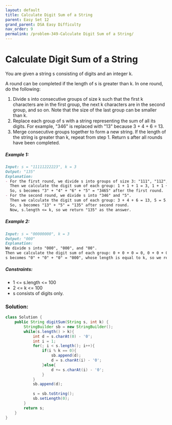 ```yaml
---
layout: default
title: Calculate Digit Sum of a String
parent: Easy Set 12
grand_parent: DSA Easy Difficulty
nav_order: 9
permalink: /problem-349-Calculate Digit Sum of a String/
---
```

# Calculate Digit Sum of a String
You are given a string s consisting of digits and an integer k.

A round can be completed if the length of s is greater than k. In one round, do the following:

1. Divide s into consecutive groups of size k such that the first k characters are in the first group, the next k characters are in the second group, and so on. Note that the size of the last group can be smaller than k.
2. Replace each group of s with a string representing the sum of all its digits. For example, "346" is replaced with "13" because 3 + 4 + 6 = 13.
3. Merge consecutive groups together to form a new string. If the length of the string is greater than k, repeat from step 1.
Return s after all rounds have been completed.

##### Example 1:
```markdown
Input: s = "11111222223", k = 3
Output: "135"
Explanation:
- For the first round, we divide s into groups of size 3: "111", "112", "222", and "23".
  Then we calculate the digit sum of each group: 1 + 1 + 1 = 3, 1 + 1 + 2 = 4, 2 + 2 + 2 = 6, and 2 + 3 = 5.
  So, s becomes "3" + "4" + "6" + "5" = "3465" after the first round.
- For the second round, we divide s into "346" and "5".
  Then we calculate the digit sum of each group: 3 + 4 + 6 = 13, 5 = 5.
  So, s becomes "13" + "5" = "135" after second round.
  Now, s.length <= k, so we return "135" as the answer.
```
##### Example 2:
```markdown
Input: s = "00000000", k = 3
Output: "000"
Explanation:
We divide s into "000", "000", and "00".
Then we calculate the digit sum of each group: 0 + 0 + 0 = 0, 0 + 0 + 0 = 0, and 0 + 0 = 0.
s becomes "0" + "0" + "0" = "000", whose length is equal to k, so we return "000".
```
##### Constraints:
* 1 <= s.length <= 100
* 2 <= k <= 100
* s consists of digits only.

### Solution:
```java
class Solution {
    public String digitSum(String s, int k) {
        StringBuilder sb = new StringBuilder();
        while(s.length() > k){
            int d = s.charAt(0) - '0';
            int i = 1;
            for(; i < s.length(); i++){
                if(i % k == 0){
                    sb.append(d);
                    d = s.charAt(i) - '0';
                }else{
                    d += s.charAt(i) - '0';
                }
            }
            sb.append(d);
            
            s = sb.toString();
            sb.setLength(0);
        }
        return s;
    }
}
```